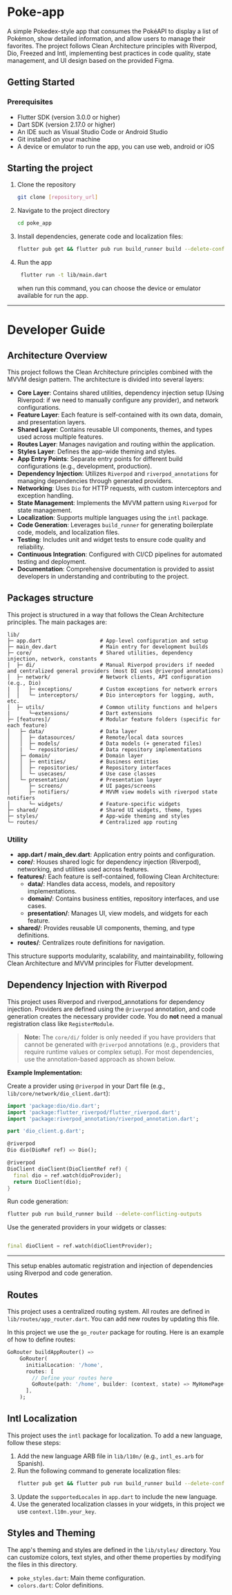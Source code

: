 # Poke-app

A simple Pokedex-style app that consumes the PokéAPI to display a list of Pokémon, show detailed information, and
allow users to manage their favorites.
The project follows Clean Architecture principles with Riverpod, Dio, Freezed and Intl, implementing best practices in
code quality, state management, and UI design based on the provided Figma.

## Getting Started

### Prerequisites

- Flutter SDK (version 3.0.0 or higher)
- Dart SDK (version 2.17.0 or higher)
- An IDE such as Visual Studio Code or Android Studio
- Git installed on your machine
- A device or emulator to run the app, you can use web, android or iOS

## Starting the project

1. Clone the repository
   ```bash
   git clone [repository_url]
    ```
2. Navigate to the project directory
   ```bash
   cd poke_app
   ```
3. Install dependencies, generate code and localization files:
   ```bash
   flutter pub get && flutter pub run build_runner build --delete-conflicting-outputs
   ```
4. Run the app
   ```bash
    flutter run -t lib/main.dart
    ```
   when run this command, you can choose the device or emulator available for run the app.

---
# Developer Guide

## Architecture Overview

This project follows the Clean Architecture principles combined with the MVVM design pattern. The architecture is
divided into several layers:

- **Core Layer**: Contains shared utilities, dependency injection setup (Using Riverpod: if we need to manually
  configure any provider), and network configurations.
- **Feature Layer**: Each feature is self-contained with its own data, domain, and presentation layers.
- **Shared Layer**: Contains reusable UI components, themes, and types used across multiple features.
- **Routes Layer**: Manages navigation and routing within the application.
- **Styles Layer**: Defines the app-wide theming and styles.
- **App Entry Points**: Separate entry points for different build configurations (e.g., development, production).
- **Dependency Injection**: Utilizes `Riverpod` and `riverpod_annotations` for managing dependencies through generated
  providers.
- **Networking**: Uses `Dio` for HTTP requests, with custom interceptors and exception handling.
- **State Management**: Implements the MVVM pattern using `Riverpod` for state management.
- **Localization**: Supports multiple languages using the `intl` package.
- **Code Generation**: Leverages `build_runner` for generating boilerplate code, models, and localization files.
- **Testing**: Includes unit and widget tests to ensure code quality and reliability.
- **Continuous Integration**: Configured with CI/CD pipelines for automated testing and deployment.
- **Documentation**: Comprehensive documentation is provided to assist developers in understanding and contributing to
  the project.

## Packages structure

This project is structured in a way that follows the Clean Architecture principles. The main packages are:

```
lib/
├─ app.dart                   # App-level configuration and setup
├─ main_dev.dart              # Main entry for development builds
├─ core/                      # Shared utilities, dependency injection, network, constants
│  ├─ di/                     # Manual Riverpod providers if needed and centralized general providers (most DI uses @riverpod annotations)
│  ├─ network/                # Network clients, API configuration (e.g., Dio)
|  |   ├─ exceptions/         # Custom exceptions for network errors
│  │   └─ interceptors/       # Dio interceptors for logging, auth, etc.
│  ├─ utils/                  # Common utility functions and helpers
|      └─extensions/          # Dart extensions
├─ [features]/                # Modular feature folders (specific for each feature) 
│   ├─ data/                  # Data layer
│   │  ├─ datasources/        # Remote/local data sources
│   │  ├─ models/             # Data models (+ generated files)
│   |  └─ repositories/       # Data repository implementations
│   ├─ domain/                # Domain layer
│   │  ├─ entities/           # Business entities
│   │  ├─ repositories/       # Repository interfaces
│   │  └─ usecases/           # Use case classes
│   └─ presentation/          # Presentation layer
│      ├─ screens/            # UI pages/screens
│      ├─ notifiers/          # MVVM view models with riverpod state notifiers
│      └─ widgets/            # Feature-specific widgets
├─ shared/                    # Shared UI widgets, theme, types
├─ styles/                    # App-wide theming and styles
└─ routes/                    # Centralized app routing
```

### Utility

- **app.dart / main_dev.dart**: Application entry points and configuration.
- **core/**: Houses shared logic for dependency injection (Riverpod), networking, and utilities used across features.
- **features/**: Each feature is self-contained, following Clean Architecture:
    - **data/**: Handles data access, models, and repository implementations.
    - **domain/**: Contains business entities, repository interfaces, and use cases.
    - **presentation/**: Manages UI, view models, and widgets for each feature.
- **shared/**: Provides reusable UI components, theming, and type definitions.
- **routes/**: Centralizes route definitions for navigation.

This structure supports modularity, scalability, and maintainability, following Clean Architecture and MVVM principles
for Flutter development.

## Dependency Injection with Riverpod

This project uses Riverpod and riverpod_annotations for dependency injection. Providers are defined using the
`@riverpod` annotation, and code generation creates the necessary provider code. You do **not** need a manual
registration class like `RegisterModule`.

> **Note:** The `core/di/` folder is only needed if you have providers that cannot be generated with `@riverpod`
> annotations (e.g., providers that require runtime values or complex setup). For most dependencies, use the
> annotation-based approach as shown below.

**Example Implementation:**

Create a provider using `@riverpod` in your Dart file (e.g., `lib/core/network/dio_client.dart`):

```dart
import 'package:dio/dio.dart';
import 'package:flutter_riverpod/flutter_riverpod.dart';
import 'package:riverpod_annotation/riverpod_annotation.dart';

part 'dio_client.g.dart';

@riverpod
Dio dio(DioRef ref) => Dio();

@riverpod
DioClient dioClient(DioClientRef ref) {
  final dio = ref.watch(dioProvider);
  return DioClient(dio);
}
```

Run code generation:

```bash
flutter pub run build_runner build --delete-conflicting-outputs
```

Use the generated providers in your widgets or classes:

```dart

final dioClient = ref.watch(dioClientProvider);
```

---
This setup enables automatic registration and injection of dependencies using Riverpod and code generation.

## Routes

This project uses a centralized routing system. All routes are defined in `lib/routes/app_router.dart`. You can add new
routes by updating this file.

In this project we use the `go_router` package for routing. Here is an example of how to define routes:

```dart
GoRouter buildAppRouter() =>
    GoRouter(
      initialLocation: '/home',
      routes: [
        // Define your routes here
        GoRoute(path: '/home', builder: (context, state) => MyHomePage()),
      ],
    );
```

## Intl Localization

This project uses the `intl` package for localization. To add a new language, follow these steps:

1. Add the new language ARB file in `lib/l10n/` (e.g., `intl_es.arb` for Spanish).
2. Run the following command to generate localization files:
   ```bash
   flutter pub get && flutter pub run build_runner build --delete-conflicting-outputs
   ```
3. Update the `supportedLocales` in `app.dart` to include the new language.
4. Use the generated localization classes in your widgets, in this project we use `context.l10n.your_key`.

## Styles and Theming
The app's theming and styles are defined in the `lib/styles/` directory. You can customize colors, text styles, and
other theme properties by modifying the files in this directory.
- `poke_styles.dart`: Main theme configuration.
- `colors.dart`: Color definitions.
